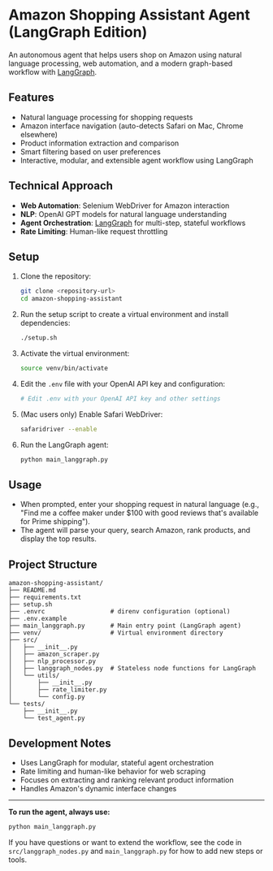 # Amazon Shopping Assistant Agent (LangGraph Edition)

An autonomous agent that helps users shop on Amazon using natural language processing, web automation, and a modern graph-based workflow with [LangGraph](https://github.com/langchain-ai/langgraph).

## Features

- Natural language processing for shopping requests
- Amazon interface navigation (auto-detects Safari on Mac, Chrome elsewhere)
- Product information extraction and comparison
- Smart filtering based on user preferences
- Interactive, modular, and extensible agent workflow using LangGraph

## Technical Approach

- **Web Automation**: Selenium WebDriver for Amazon interaction
- **NLP**: OpenAI GPT models for natural language understanding
- **Agent Orchestration**: [LangGraph](https://github.com/langchain-ai/langgraph) for multi-step, stateful workflows
- **Rate Limiting**: Human-like request throttling

## Setup

1. Clone the repository:
   ```bash
   git clone <repository-url>
   cd amazon-shopping-assistant
   ```

2. Run the setup script to create a virtual environment and install dependencies:
   ```bash
   ./setup.sh
   ```

3. Activate the virtual environment:
   ```bash
   source venv/bin/activate
   ```

4. Edit the `.env` file with your OpenAI API key and configuration:
   ```bash
   # Edit .env with your OpenAI API key and other settings
   ```

5. (Mac users only) Enable Safari WebDriver:
   ```bash
   safaridriver --enable
   ```

6. Run the LangGraph agent:
   ```bash
   python main_langgraph.py
   ```

## Usage

- When prompted, enter your shopping request in natural language (e.g., "Find me a coffee maker under $100 with good reviews that's available for Prime shipping").
- The agent will parse your query, search Amazon, rank products, and display the top results.

## Project Structure

```
amazon-shopping-assistant/
├── README.md
├── requirements.txt
├── setup.sh
├── .envrc                  # direnv configuration (optional)
├── .env.example
├── main_langgraph.py       # Main entry point (LangGraph agent)
├── venv/                   # Virtual environment directory
├── src/
│   ├── __init__.py
│   ├── amazon_scraper.py
│   ├── nlp_processor.py
│   ├── langgraph_nodes.py  # Stateless node functions for LangGraph
│   └── utils/
│       ├── __init__.py
│       ├── rate_limiter.py
│       └── config.py
└── tests/
    ├── __init__.py
    └── test_agent.py
```

## Development Notes

- Uses LangGraph for modular, stateful agent orchestration
- Rate limiting and human-like behavior for web scraping
- Focuses on extracting and ranking relevant product information
- Handles Amazon's dynamic interface changes

---

**To run the agent, always use:**
```bash
python main_langgraph.py
```

If you have questions or want to extend the workflow, see the code in `src/langgraph_nodes.py` and `main_langgraph.py` for how to add new steps or tools. 